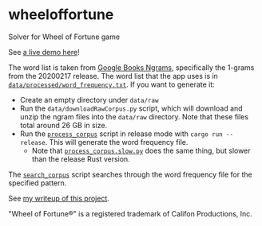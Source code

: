 # wheeloffortune
Solver for Wheel of Fortune game

See [a live demo here](https://gregstoll.com/wheeloffortune/)!

The word list is taken from [Google Books Ngrams](https://storage.googleapis.com/books/ngrams/books/datasetsv3.html), specifically the 1-grams from the 20200217 release. The word list that the app uses is in [`data/processed/word_frequency.txt`](https://github.com/gregstoll/wheeloffortune/blob/main/data/processed/word_frequency.txt). If you want to generate it:
- Create an empty directory under `data/raw`
- Run the `data/downloadRawCorpus.py` script, which will download and unzip the ngram files into the `data/raw` directory. Note that these files total around 26 GB in size.
- Run the [`process_corpus`](https://github.com/gregstoll/wheeloffortune/blob/main/process_corpus/src/main.rs) script in release mode with `cargo run --release`. This will generate the word frequency file.
  - Note that [`process_corpus.slow.py`](https://github.com/gregstoll/wheeloffortune/blob/main/process_corpus/process_corpus.slow.py) does the same thing, but slower than the release Rust version.

The [`search_corpus`](https://github.com/gregstoll/wheeloffortune/blob/main/search_corpus/src/main.rs) script searches through the word frequency file for the specified pattern.

See [my writeup of this project](https://gregstoll.wordpress.com/2021/09/18/new-project-wheel-of-fortune-solver-and-rust-is-still-faster-than-python/).

"Wheel of Fortune®" is a registered trademark of Califon Productions, Inc.
